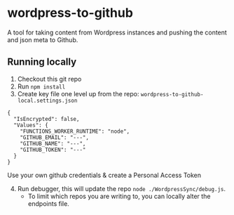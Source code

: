 # wordpress-to-github
A tool for taking content from Wordpress instances and pushing the content and json meta to Github.


## Running locally
1. Checkout this git repo
2. Run `npm install`
3. Create key file one level up from the repo: `wordpress-to-github-local.settings.json`
```
{
  "IsEncrypted": false,
  "Values": {
    "FUNCTIONS_WORKER_RUNTIME": "node",
    "GITHUB_EMAIL": "---",
    "GITHUB_NAME": "---",
    "GITHUB_TOKEN": "---"
  }
}
```
Use your own github credentials & create a Personal Access Token

4. Run debugger, this will update the repo `node ./WordpressSync/debug.js`.
   * To limit which repos you are writing to, you can locally alter the endpoints file.